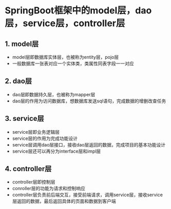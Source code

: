# SpringBoot框架中的model层，dao层，service层，controller层

## 1. model层

+ model层即数据库实体层，也被称为entity层，pojo层
+ 一般数据库一张表对应一个实体类，类属性同表字段一一对应

## 2. dao层

+ dao层即数据持久层，也被称为mapper层
+ dao层的作用为访问数据库，想数据库发送sql语句，完成数据的增删改查任务

## 3. service层

+ service层即业务逻辑层
+ service层的作用为完成功能设计
+ service层调用dao层接口，接收dao层返回的数据，完成项目的基本功能设计
+ service层还可以再分为interface层和impl层

## 4. controller层

+ controller层即控制层
+ conroller层的功能为请求和控制响应
+ controller层负责前后端交互，接受前端请求，调用service层，接收service层返回的数据，最后返回具体的页面和数据到客户端
